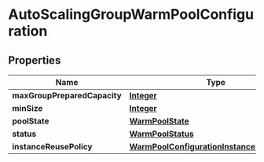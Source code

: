 

# AutoScalingGroupWarmPoolConfiguration


## Properties

| Name | Type | Description | Notes |
|------------ | ------------- | ------------- | -------------|
|**maxGroupPreparedCapacity** | [**Integer**](Integer.md) |  |  [optional] |
|**minSize** | [**Integer**](Integer.md) |  |  [optional] |
|**poolState** | [**WarmPoolState**](WarmPoolState.md) |  |  [optional] |
|**status** | [**WarmPoolStatus**](WarmPoolStatus.md) |  |  [optional] |
|**instanceReusePolicy** | [**WarmPoolConfigurationInstanceReusePolicy**](WarmPoolConfigurationInstanceReusePolicy.md) |  |  [optional] |




